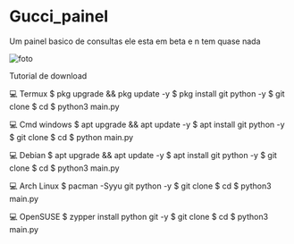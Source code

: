 # Gucci_painel
Um painel basico de consultas ele esta em beta e n tem quase nada


![foto](https://user-images.githubusercontent.com/118860604/203447026-6d65cd15-afe9-4c7e-b6f3-c2bf9025a835.png)

Tutorial de download

💻 Termux
$ pkg upgrade && pkg update -y
$ pkg install git python -y
$ git clone 
$ cd 
$ python3 main.py

💻 Cmd windows
$ apt upgrade && apt update -y
$ apt install git python -y
$ git clone 
$ cd 
$ python main.py

💻 Debian
$ apt upgrade && apt update -y
$ apt install git python -y
$ git clone 
$ cd 
$ python3 main.py

💻 Arch Linux
$ pacman -Syyu git python -y
$ git clone 
$ cd 
$ python3 main.py

💻 OpenSUSE
$ zypper install python git -y
$ git clone 
$ cd 
$ python3 main.py
